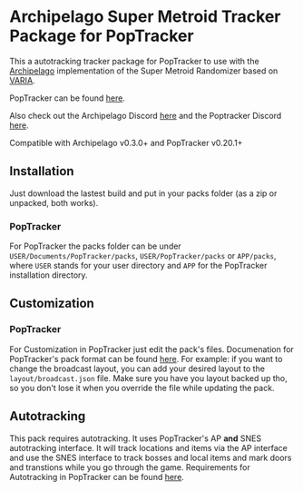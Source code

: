 # Archipelago Super Metroid Tracker Package for PopTracker

This a autotracking tracker package for PopTracker to use with the [Archipelago](https://archipelago.gg/) implementation of the Super Metroid Randomizer based on [VARIA](https://randommetroidsolver.pythonanywhere.com).

PopTracker can be found [here](https://github.com/black-sliver/PopTracker/releases).

Also check out the Archipelago Discord [here](https://discord.gg/8Z65BR2) and the Poptracker Discord [here](https://discord.com/invite/gwThqMCPgK).

Compatible with Archipelago v0.3.0+ and PopTracker v0.20.1+

## Installation

Just download the lastest build and put in your packs folder (as a zip or unpacked, both works).

### PopTracker

For PopTracker the packs folder can be under `USER/Documents/PopTracker/packs`, `USER/PopTracker/packs` or `APP/packs`, where `USER` stands for your user directory and `APP` for the PopTracker installation directory.

## Customization

### PopTracker

For Customization in PopTracker just edit the pack's files. Documenation for PopTracker's pack format can be found [here](https://github.com/black-sliver/PopTracker/blob/master/doc/PACKS.md).
For example: if you want to change the broadcast layout, you can add your desired layout to the `layout/broadcast.json` file.
Make sure you have you layout backed up tho, so you don't lose it when you override the file while updating the pack.

## Autotracking

This pack requires autotracking. It uses PopTracker's AP **and** SNES autotracking interface. It will track locations and items via the AP interface and use the SNES interface to track bosses and local items and mark doors and transtions while you go through the game. Requirements for Autotracking in PopTracker can be found [here](https://github.com/black-sliver/PopTracker/#auto-tracking).

